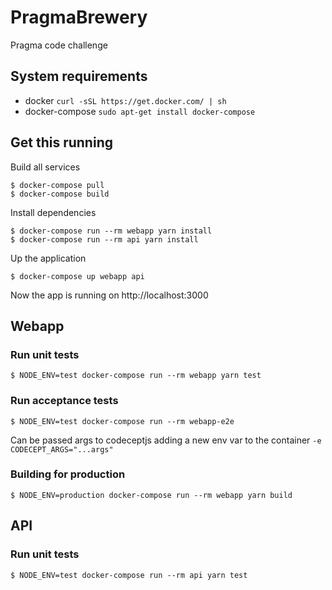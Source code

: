 # PragmaBrewery

Pragma code challenge

## System requirements

  * docker `curl -sSL https://get.docker.com/ | sh`
  * docker-compose `sudo apt-get install docker-compose`

## Get this running

Build all services

    $ docker-compose pull
    $ docker-compose build

Install dependencies

    $ docker-compose run --rm webapp yarn install
    $ docker-compose run --rm api yarn install

Up the application

    $ docker-compose up webapp api

Now the app is running on http://localhost:3000

## Webapp

### Run unit tests

    $ NODE_ENV=test docker-compose run --rm webapp yarn test

### Run acceptance tests

    $ NODE_ENV=test docker-compose run --rm webapp-e2e

Can be passed args to codeceptjs adding a new env var to the container `-e CODECEPT_ARGS="...args"`


### Building for production

    $ NODE_ENV=production docker-compose run --rm webapp yarn build

## API

### Run unit tests

    $ NODE_ENV=test docker-compose run --rm api yarn test
